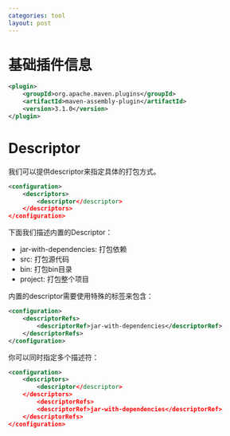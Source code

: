 ```yaml
---
categories: tool
layout: post
---
```




# 基础插件信息

```xml
<plugin>
	<groupId>org.apache.maven.plugins</groupId>
	<artifactId>maven-assembly-plugin</artifactId>
	<version>3.1.0</version>
</plugin>
```

# Descriptor

我们可以提供descriptor来指定具体的打包方式。

```xml
<configuration>
	<descriptors>
		<descriptor</descriptor>
	</descriptors>
</configuration>
```

下面我们描述内置的Descriptor：

- jar-with-dependencies: 打包依赖
- src: 打包源代码
- bin: 打包bin目录
- project: 打包整个项目

内置的descriptor需要使用特殊的标签来包含：

```xml
<configuration>
	<descriptorRefs>
		<descriptorRef>jar-with-dependencies</descriptorRef>
	</descriptorRefs>
</configuration>
```

你可以同时指定多个描述符：

```xml
<configuration>
	<descriptors>
		<descriptor</descriptor>
	</descriptors>
    	<descriptorRefs>
		<descriptorRef>jar-with-dependencies</descriptorRef>
	</descriptorRefs>
</configuration>
```

